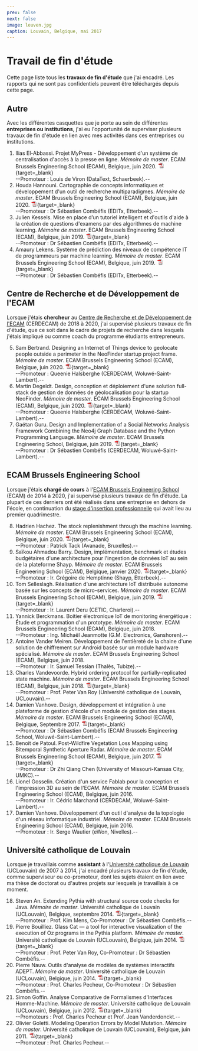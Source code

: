 ```yaml
---
prev: false
next: false
image: leuven.jpg
caption: Louvain, Belgique, mai 2017
---
```


# Travail de fin d'étude

Cette page liste tous les **travaux de fin d'étude** que j'ai encadré. Les rapports qui ne sont pas confidentiels peuvent être téléchargés depuis cette page.

## Autre

Avec les différentes casquettes que je porte au sein de différentes **entreprises ou institutions**, j'ai eu l'opportunité de superviser plusieurs travaux de fin d'étude en lien avec mes activités dans ces entreprises ou institutions.

1. Ilias El-Abbassi. Projet MyPress - Développement d'un système de centralisation d'accès à la presse en ligne. _Mémoire de master_. ECAM Brussels Engineering School (ECAM), Belgique, juin 2020. 
[![PDF](/images/pdf.png)](/files/publi/el-abbassi-master-thesis-2020.pdf){target=_blank}  
--Promoteur : Louis de Viron (DataText, Schaerbeek).--
1. Houda Hannouni. Cartographie de concepts informatiques et développement d'un outil de recherche multiparadigmes. _Mémoire de master_. ECAM Brussels Engineering School (ECAM), Belgique, juin 2020. 
[![PDF](/images/pdf.png)](/files/publi/hannouni-master-thesis-2020.pdf){target=_blank}  
--Promoteur : Dr Sébastien Combéfis (EDITx, Etterbeek).--
1. Julien Kessels. Mise en place d’un tutoriel intelligent et d'outils d'aide à la création de questions d'examens par des algorithmes de machine learning. _Mémoire de master_. ECAM Brussels Engineering School (ECAM), Belgique, juin 2019. 
[![PDF](/images/pdf.png)](/files/publi/kessels-master-thesis-2019.pdf){target=_blank}  
--Promoteur : Dr Sébastien Combéfis (EDITx, Etterbeek).--
1. Amaury Lekens. Système de prédiction des niveaux de compétence IT de programmeurs par machine learning. _Mémoire de master_. ECAM Brussels Engineering School (ECAM), Belgique, juin 2019. 
[![PDF](/images/pdf.png)](/files/publi/lekens-master-thesis-2019.pdf){target=_blank}  
--Promoteur : Dr Sébastien Combéfis (EDITx, Etterbeek).--

## Centre de Recherche et de Développement de l'ECAM

Lorsque j'étais **chercheur** au [Centre de Recherche et de Développement de l'ECAM](https://www.cerdecam.be) (CERDECAM) de 2018 à 2020, j'ai supervisé plusieurs travaux de fin d'étude, que ce soit dans le cadre de projets de recherche dans lesquels j'étais impliqué ou comme coach du programme étudiants entrepreneurs.

5. Sam Bertrand. Designing an Internet of Things device to geolocate people outside a perimeter in the NeoFinder startup project frame. _Mémoire de master_. ECAM Brussels Engineering School (ECAM), Belgique, juin 2020. 
[![PDF](/images/pdf.png)](/files/publi/bertrand-master-thesis-2020.pdf){target=_blank}  
--Promoteur : Queenie Halsberghe (CERDECAM, Woluwé-Saint-Lambert).--
1. Martin Degeldt. Design, conception et déploiement d'une solution full-stack de gestion de données de géolocalisation pour la startup NeoFinder. _Mémoire de master_. ECAM Brussels Engineering School (ECAM), Belgique, juin 2020. 
[![PDF](/images/pdf.png)](/files/publi/degeldt-master-thesis-2020.pdf){target=_blank}  
--Promoteur : Queenie Halsberghe (CERDECAM, Woluwé-Saint-Lambert).--
1. Gaétan Guru. Design and Implementation of a Social Networks Analysis Framework Combining the Neo4j Graph Database and the Python Programming Language. _Mémoire de master_. ECAM Brussels Engineering School, Belgique, juin 2019. 
[![PDF](/images/pdf.png)](/files/publi/guru-master-thesis-2019.pdf){target=_blank}  
--Promoteur : Dr Sébastien Combéfis (CERDECAM, Woluwé-Saint-Lambert).--

## ECAM Brussels Engineering School

Lorsque j'étais **chargé de cours** à l'[ECAM Brussels Engineering School](https://www.ecam.be) (ECAM) de 2014 à 2020, j'ai supervisé plusieurs travaux de fin d'étude. La plupart de ces derniers ont été réalisés dans une entreprise en dehors de l'école, en continuation du [stage d'insertion professionnelle](../internships/supervision/) qui avait lieu au premier quadrimestre.

8. Hadrien Hachez. The stock replenishment through the machine learning. _Mémoire de master_. ECAM Brussels Engineering School (ECAM), Belgique, juin 2020. 
[![PDF](/images/pdf.png)](/files/publi/hachez-master-thesis-2020.pdf){target=_blank}  
--Promoteur : Patrick Tack (Avanade, Bruxelles).--
1. Saïkou Ahmadou Barry. Design, implémentation, benchmark et études budgétaires d'une architecture pour l'ingestion de données IoT au sein de la plateforme Shayp. _Mémoire de master_. ECAM Brussels Engineering School (ECAM), Belgique, janvier 2020. 
[![PDF](/images/pdf.png)](/files/publi/barry-master-thesis-2020.pdf){target=_blank}  
--Promoteur : Ir. Grégoire de Hemptinne (Shayp, Etterbeek).--
1. Tom Selleslagh. Réalisation d'une architecture IoT distribuée autonome basée sur les concepts de micro-services. _Mémoire de master_. ECAM Brussels Engineering School (ECAM), Belgique, juin 2019. 
[![PDF](/images/pdf.png)](/files/publi/selleslagh-master-thesis-2019.pdf){target=_blank}  
--Promoteur : Ir. Laurent Deru (CETIC, Charleroi).--
1. Yannick Berckmans. Boitier électronique IoT de monitoring énergétique : Étude et programmation d'un prototype. _Mémoire de master_. ECAM Brussels Engineering School (ECAM), Belgique, juin 2018.  
--Promoteur : Ing. Michaël Jeanmotte (G.M. Electronics, Ganshoren).--
1. Antoine Vander Meiren. Développement de l'entièreté de la chaine d'une solution de chiffrement sur Android basée sur un module hardware spécialisé. _Mémoire de master_. ECAM Brussels Engineering School (ECAM), Belgique, juin 2018.  
--Promoteur : Ir. Samuel Tessian (Thalès, Tubize).--
1. Charles Vandevoorde. Hybrid ordering protocol for partially-replicated state machine. _Mémoire de master_. ECAM Brussels Engineering School (ECAM), Belgique, juin 2018. 
[![PDF](/images/pdf.png)](/files/publi/vandevoorde-master-thesis-2018.pdf){target=_blank}  
--Promoteur : Prof. Peter Van Roy (Université catholique de Louvain, UCLouvain).--
1. Damien Vanhove. Design, développement et intégration à une plateforme de gestion d'école d'un module de gestion des stages. _Mémoire de master_. ECAM Brussels Engineering School (ECAM), Belgique, Septembre 2017. 
[![PDF](/images/pdf.png)](/files/publi/vanhove-master-thesis-2017.pdf){target=_blank}  
--Promoteur : Dr Sébastien Combéfis (ECAM Brussels Engineering School, Woluwé-Saint-Lambert).--
1. Benoit de Patoul. Post-Wildfire Vegetation Loss Mapping using Bitemporal Synthetic Aperture Radar. _Mémoire de master_. ECAM Brussels Engineering School (ECAM), Belgique, juin 2017. 
[![PDF](/images/pdf.png)](/files/publi/de-patoul-master-thesis-2017.pdf){target=_blank}  
--Promoteur : Dr Zhi Qiang Chen (University of Missouri-Kansas City, UMKC).--
1. Lionel Gosselin. Création d'un service Fablab pour la conception et l'impression 3D au sein de l'ECAM. _Mémoire de master_. ECAM Brussels Engineering School (ECAM), Belgique, juin 2016.  
--Promoteur : Ir. Cédric Marchand (CERDECAM, Woluwé-Saint-Lambert).--
1. Damien Vanhove. Développement d'un outil d'analyse de la topologie d'un réseau informatique industriel. _Mémoire de master_. ECAM Brussels Engineering School (ECAM), Belgique, juin 2016.  
--Promoteur : Ir. Serge Wautier (eWon, Nivelles).--

## Université catholique de Louvain

Lorsque je travaillais comme **assistant** à l'[Université catholique de Louvain](https://www.uclouvain.be/fr) (UCLouvain) de 2007 à 2014, j'ai encadré plusieurs travaux de fin d'étude, comme superviseur ou co-promoteur, dont les sujets étaient en lien avec ma thèse de doctorat ou d'autres projets sur lesquels je travaillais à ce moment.

18. Steven An. Extending Pythia with structural source code checks for Java. _Mémoire de master_. Université catholique de Louvain (UCLouvain), Belgique, septembre 2014. 
[![PDF](/images/pdf.png)](/files/publi/an-master-thesis-2014.pdf){target=_blank}  
--Promoteur : Prof. Kim Mens, Co-Promoteur : Dr Sébastien Combéfis.--
1. Pierre Bouilliez. Glass Cat — a tool for interactive visualization of the execution of Oz programs in the Pythia platform. _Mémoire de master_. Université catholique de Louvain (UCLouvain), Belgique, juin 2014. 
[![PDF](/images/pdf.png)](/files/publi/bouilliez-master-thesis-2014.pdf){target=_blank}  
--Promoteur : Prof. Peter Van Roy, Co-Promoteur : Dr Sébastien Combéfis.--
1. Pierre Nauw. Outils d'analyse de modèles de systèmes interactifs ADEPT. _Mémoire de master_. Université catholique de Louvain (UCLouvain), Belgique, juin 2014. 
[![PDF](/images/pdf.png)](/files/publi/nauw-master-thesis-2014.pdf){target=_blank}  
--Promoteur : Prof. Charles Pecheur, Co-Promoteur : Dr Sébastien Combéfis.--
1. Simon Goffin. Analyse Comparative de Formalismes d'Interfaces Homme-Machine. _Mémoire de master_. Université catholique de Louvain (UCLouvain), Belgique, juin 2012. 
[![PDF](/images/pdf.png)](/files/publi/goffin-master-thesis-2012.pdf){target=_blank}  
--Promoteurs : Prof. Charles Pecheur et Prof. Jean Vanderdonckt.--
1. Olivier Goletti. Modeling Operation Errors by Model Mutation. _Mémoire de master_. Université catholique de Louvain (UCLouvain), Belgique, juin 2011. 
[![PDF](/images/pdf.png)](/files/publi/goletti-master-thesis-2011.pdf){target=_blank}  
--Promoteur : Prof. Charles Pecheur.--
